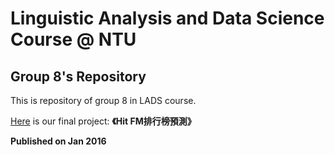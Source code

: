 # Linguistic Analysis and Data Science Course @ NTU
## Group 8's Repository

This is repository of group 8 in LADS course.  

[Here][final-gitbook] is our final project: **《Hit FM排行榜預測》**  

[final-gitbook]: https://www.gitbook.com/book/weihanglo/hitfm-predict-group8/edit#/edit/master/README.md

**Published on Jan 2016**
